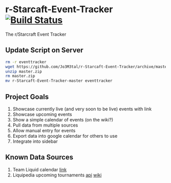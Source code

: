 r-Starcaft-Event-Tracker [![Build Status](https://travis-ci.org/Jo3M3tal/r-Starcaft-Event-Tracker.png?branch=master)](https://travis-ci.org/Jo3M3tal/r-Starcaft-Event-Tracker)
========================

The r/Starcraft Event Tracker

Update Script on Server
---
```bash
rm -r eventtracker
wget https://github.com/Jo3M3tal/r-Starcaft-Event-Tracker/archive/master.zip
unzip master.zip
rm master.zip
mv r-Starcaft-Event-Tracker-master eventtracker
```

Project Goals
---

1. Showcase currently live (and very soon to be live) events with link
2. Showcase upcoming events
3. Show a simple calendar of events (on the wiki?)
4. Pull data from multiple sources
5. Allow manual entry for events
5. Export data into google calendar for others to use
6. Integrate into sidebar


Known Data Sources
---

1. Team Liquid calendar [link](http://www.teamliquid.net/calendar/2014/01/)
2. Liquipedia upcoming tournaments [api](http://wiki.teamliquid.net/starcraft2/api.php?format=txt&action=query&titles=Liquipedia:Tournament_News&prop=revisions&rvprop=content) [wiki](http://wiki.teamliquid.net/starcraft2/Liquipedia:Tournament_News)


